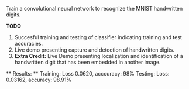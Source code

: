 Train a convolutional neural network to recognize the MNIST handwritten 
digits. 

**TODO**
1. Succesful training and testing of classifier indicating training and 
test accuracies. 
2. Live demo presenting capture and detection of handwritten digits.
3. **Extra Credit:** Live Demo presenting localization and 
identification of 
a handwritten digit that has been embedded in another image. 


** Results: ** 
Training: Loss 0.0620, acccuracy: 98%
Testing: Loss: 0.03162, accuracy: 98.91%

